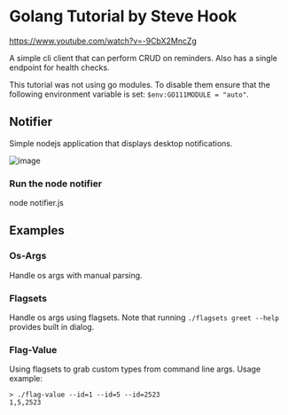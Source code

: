 # Golang Tutorial by Steve Hook
https://www.youtube.com/watch?v=-9CbX2MncZg

A simple cli client that can perform CRUD on reminders. Also has a single endpoint for health checks.

This tutorial was not using go modules. To disable them ensure that the following environment variable is set: `$env:GO111MODULE = "auto"`.  

## Notifier
Simple nodejs application that displays desktop notifications.

![image](https://user-images.githubusercontent.com/27006526/120097269-efe31000-c172-11eb-8584-1ca27512163f.png)

### Run the node notifier
node notifier.js  

## Examples

### Os-Args
Handle os args with manual parsing.

### Flagsets
Handle os args using flagsets. Note that running `./flagsets greet --help` provides built in dialog.

### Flag-Value
Using flagsets to grab custom types from command line args. Usage example:  
```
> ./flag-value --id=1 --id=5 --id=2523
1,5,2523
```
